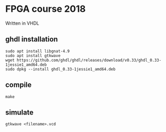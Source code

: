 # FPGA course 2018
Written in VHDL

## ghdl installation
```
sudo apt install libgnat-4.9
sudo apt install gtkwave
wget https://github.com/ghdl/ghdl/releases/download/v0.33/ghdl_0.33-1jessie1_amd64.deb
sudo dpkg --install ghdl_0.33-1jessie1_amd64.deb
```

## compile
```
make
```

## simulate
```
gtkwave <filename>.vcd
```

